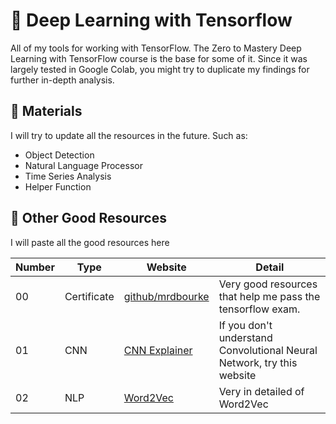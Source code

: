 # 🧠 Deep Learning with Tensorflow

All of my tools for working with TensorFlow. The Zero to Mastery Deep Learning with TensorFlow course is the base for some of it. Since it was largely tested in Google Colab, you might try to duplicate my findings for further in-depth analysis.

## 📂 Materials
I will try to update all the resources in the future. Such as:
- Object Detection
- Natural Language Processor
- Time Series Analysis
- Helper Function

## 📕 Other Good Resources
I will paste all the good resources here

| Number | Type | Website | Detail |
| ---- | ---- |---- | ---- |
| 00 | Certificate | [github/mrdbourke](https://github.com/mrdbourke/tensorflow-deep-learning) | Very good resources that help me pass the tensorflow exam. |
| 01 | CNN | [CNN Explainer](https://poloclub.github.io/cnn-explainer/) | If you don't understand Convolutional Neural Network, try this website |
| 02 | NLP | [Word2Vec](http://jalammar.github.io/illustrated-word2vec/) | Very in detailed of Word2Vec |

